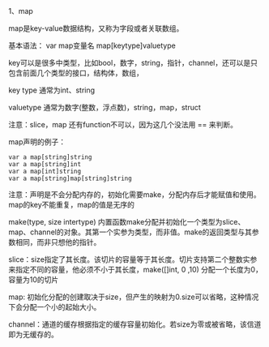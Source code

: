 1、map

map是key-value数据结构，又称为字段或者关联数组。 

基本语法：
var map变量名 map[keytype]valuetype

key可以是很多中类型，比如bool，数字，string，指针，channel，还可以是只包含前面几个类型的接口，结构体，数组，

key type 通常为int、string

valuetype 通常为数字(整数，浮点数)，string，map，struct

注意：slice，map 还有function不可以，因为这几个没法用 == 来判断。


map声明的例子：
    
    var a map[string]string
    var a map[string]int
    var a map[int]string
    var a map[string]map[string]string

注意：声明是不会分配内存的，初始化需要make，分配内存后才能赋值和使用。map的key不能重复，map的值是无序的

make(type, size intertype) 
内置函数make分配并初始化一个类型为slice、map、channel的对象。其第一个实参为类型，而非值。make的返回类型与其参数相同，而非只想他的指针。

slice：size指定了其长度。该切片的容量等于其长度。切片支持第二个整数实参来指定不同的容量，他必须不小于其长度，make([]int, 0 ,10) 分配一个长度为0，容量为10的切片

map: 初始化分配的创建取决于size，但产生的映射为0.size可以省略，这种情况下会分配一个小的起始大小。

channel：通道的缓存根据指定的缓存容量初始化。若size为零或被省略，该信道即为无缓存的。